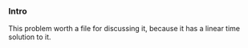 ### **Intro**

This problem worth a file for discussing it, because it has a linear time solution to it. 



